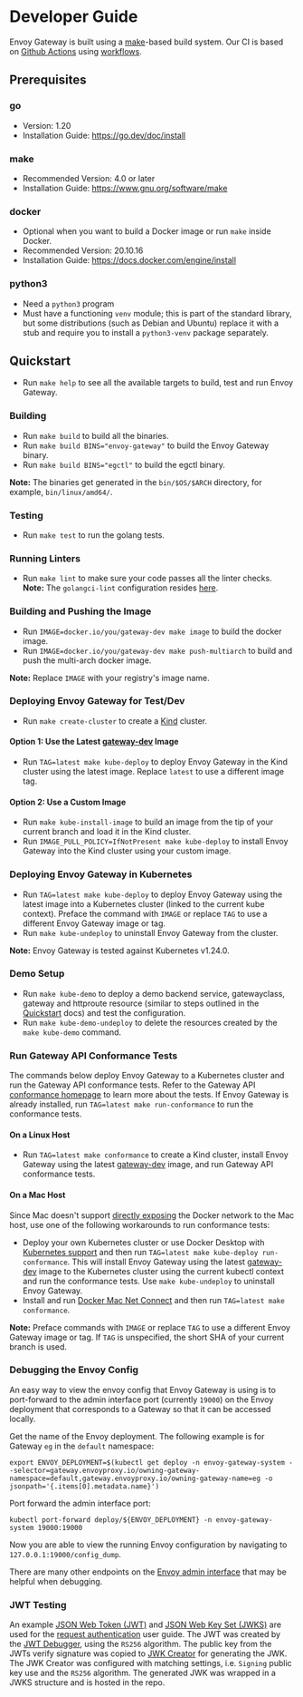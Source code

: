 # Developer Guide

Envoy Gateway is built using a [make][]-based build system. Our CI is based on [Github Actions][] using [workflows][].

## Prerequisites

### go

* Version: 1.20
* Installation Guide: https://go.dev/doc/install

### make

* Recommended Version: 4.0 or later
* Installation Guide: https://www.gnu.org/software/make

### docker

* Optional when you want to build a Docker image or run `make` inside Docker.
* Recommended Version: 20.10.16
* Installation Guide: https://docs.docker.com/engine/install

### python3

* Need a `python3` program
* Must have a functioning `venv` module; this is part of the standard
  library, but some distributions (such as Debian and Ubuntu) replace
  it with a stub and require you to install a `python3-venv` package
  separately.

## Quickstart

* Run `make help` to see all the available targets to build, test and run Envoy Gateway.

### Building

* Run `make build` to build all the binaries.
* Run `make build BINS="envoy-gateway"` to build the Envoy Gateway binary.
* Run `make build BINS="egctl"` to build the egctl binary.

__Note:__ The binaries get generated in the `bin/$OS/$ARCH` directory, for example, `bin/linux/amd64/`.

### Testing

* Run `make test` to run the golang tests.

### Running Linters

* Run `make lint` to make sure your code passes all the linter checks.
__Note:__ The `golangci-lint` configuration resides [here](https://github.com/envoyproxy/gateway/blob/main/tools/linter/golangci-lint/.golangci.yml).

### Building and Pushing the Image

* Run `IMAGE=docker.io/you/gateway-dev make image` to build the docker image.
* Run `IMAGE=docker.io/you/gateway-dev make push-multiarch` to build and push the multi-arch docker image.

__Note:__  Replace `IMAGE` with your registry's image name.

### Deploying Envoy Gateway for Test/Dev

* Run `make create-cluster` to create a [Kind][] cluster.

#### Option 1: Use the Latest [gateway-dev][] Image

* Run `TAG=latest make kube-deploy` to deploy Envoy Gateway in the Kind cluster using the latest image. Replace `latest`
  to use a different image tag.

#### Option 2: Use a Custom Image

* Run `make kube-install-image` to build an image from the tip of your current branch and load it in the Kind cluster.
* Run `IMAGE_PULL_POLICY=IfNotPresent make kube-deploy` to install Envoy Gateway into the Kind cluster using your custom image.

### Deploying Envoy Gateway in Kubernetes

* Run `TAG=latest make kube-deploy` to deploy Envoy Gateway using the latest image into a Kubernetes cluster (linked to
  the current kube context). Preface the command with `IMAGE` or replace `TAG` to use a different Envoy Gateway image or
  tag.
* Run `make kube-undeploy` to uninstall Envoy Gateway from the cluster.

__Note:__ Envoy Gateway is tested against Kubernetes v1.24.0.

### Demo Setup

* Run `make kube-demo` to deploy a demo backend service, gatewayclass, gateway and httproute resource
(similar to steps outlined in the [Quickstart][] docs) and test the configuration.
* Run `make kube-demo-undeploy` to delete the resources created by the `make kube-demo` command.

### Run Gateway API Conformance Tests

The commands below deploy Envoy Gateway to a Kubernetes cluster and run the Gateway API conformance tests. Refer to the
Gateway API [conformance homepage][] to learn more about the tests. If Envoy Gateway is already installed, run
`TAG=latest make run-conformance` to run the conformance tests.

#### On a Linux Host

* Run `TAG=latest make conformance` to create a Kind cluster, install Envoy Gateway using the latest [gateway-dev][]
  image, and run Gateway API conformance tests.

#### On a Mac Host

Since Mac doesn't support [directly exposing][] the Docker network to the Mac host, use one of the following
workarounds to run conformance tests:

* Deploy your own Kubernetes cluster or use Docker Desktop with [Kubernetes support][] and then run
  `TAG=latest make kube-deploy run-conformance`. This will install Envoy Gateway using the latest [gateway-dev][] image
  to the Kubernetes cluster using the current kubectl context and run the conformance tests. Use `make kube-undeploy` to
  uninstall Envoy Gateway.
* Install and run [Docker Mac Net Connect][mac_connect] and then run `TAG=latest make conformance`.

__Note:__  Preface commands with `IMAGE` or replace `TAG` to use a different Envoy Gateway image or tag. If `TAG`
is unspecified, the short SHA of your current branch is used.

### Debugging the Envoy Config

An easy way to view the envoy config that Envoy Gateway is using is to port-forward to the admin interface port
(currently `19000`) on the Envoy deployment that corresponds to a Gateway so that it can be accessed locally.

Get the name of the Envoy deployment. The following example is for Gateway `eg` in the `default` namespace:

```shell
export ENVOY_DEPLOYMENT=$(kubectl get deploy -n envoy-gateway-system --selector=gateway.envoyproxy.io/owning-gateway-namespace=default,gateway.envoyproxy.io/owning-gateway-name=eg -o jsonpath='{.items[0].metadata.name}')
```

Port forward the admin interface port:

```shell
kubectl port-forward deploy/${ENVOY_DEPLOYMENT} -n envoy-gateway-system 19000:19000
```

Now you are able to view the running Envoy configuration by navigating to `127.0.0.1:19000/config_dump`.

There are many other endpoints on the [Envoy admin interface][] that may be helpful when debugging.

### JWT Testing

An example [JSON Web Token (JWT)][jwt] and [JSON Web Key Set (JWKS)][jwks] are used for the [request authentication][]
user guide. The JWT was created by the [JWT Debugger][], using the `RS256` algorithm. The public key from the JWTs
verify signature was copied to [JWK Creator][] for generating the JWK. The JWK Creator was configured with matching
settings, i.e. `Signing` public key use and the `RS256` algorithm. The generated JWK was wrapped in a JWKS structure
and is hosted in the repo.

[Quickstart]: https://github.com/envoyproxy/gateway/blob/main/docs/latest/user/quickstart.md
[make]: https://www.gnu.org/software/make/
[Github Actions]: https://docs.github.com/en/actions
[workflows]: https://github.com/envoyproxy/gateway/tree/main/.github/workflows
[Kind]: https://kind.sigs.k8s.io/
[conformance homepage]: https://gateway-api.sigs.k8s.io/concepts/conformance/
[directly exposing]: https://kind.sigs.k8s.io/docs/user/loadbalancer/
[Kubernetes support]: https://docs.docker.com/desktop/kubernetes/
[gateway-dev]: https://hub.docker.com/r/envoyproxy/gateway-dev/tags
[mac_connect]: https://github.com/chipmk/docker-mac-net-connect
[Envoy admin interface]: https://www.envoyproxy.io/docs/envoy/latest/operations/admin#operations-admin-interface
[jwt]: https://tools.ietf.org/html/rfc7519
[jwks]: https://tools.ietf.org/html/rfc7517
[request authentication]: https://gateway.envoyproxy.io/latest/user/authn.html
[JWT Debugger]: https://jwt.io/
[JWK Creator]: https://russelldavies.github.io/jwk-creator/
